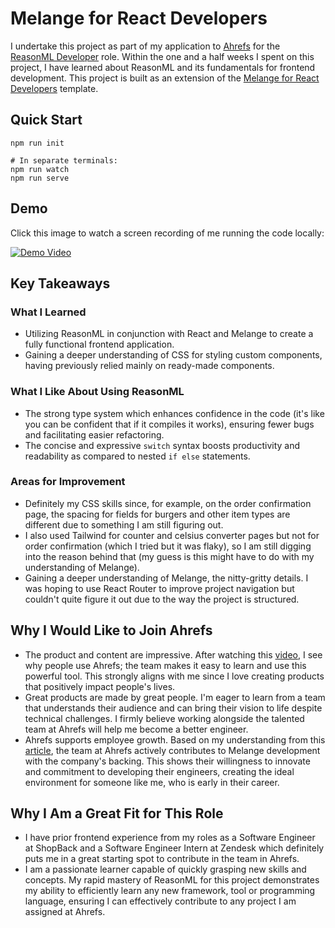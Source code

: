 # Melange for React Developers

I undertake this project as part of my application to [Ahrefs](https://ahrefs.com/) for the [ReasonML Developer](https://ahrefs.com/jobs/reasonml-developer) role. Within the one and a half weeks I spent on this project, I have learned about ReasonML and its fundamentals for frontend development. This project is built as an extension of the [Melange for React Developers](https://github.com/melange-re/melange-for-react-devs) template.

## Quick Start

```shell
npm run init

# In separate terminals:
npm run watch
npm run serve
```

## Demo

Click this image to watch a screen recording of me running the code locally:

[![Demo Video](https://img.youtube.com/vi/T0D9Vjrxxxk/maxresdefault.jpg)](https://www.youtube.com/watch?v=T0D9Vjrxxxk)

## Key Takeaways

### What I Learned

- Utilizing ReasonML in conjunction with React and Melange to create a fully functional frontend application.
- Gaining a deeper understanding of CSS for styling custom components, having previously relied mainly on ready-made components.

### What I Like About Using ReasonML

- The strong type system which enhances confidence in the code (it's like you can be confident that if it compiles it works), ensuring fewer bugs and facilitating easier refactoring.
- The concise and expressive `switch` syntax boosts productivity and readability as compared to nested `if else` statements.

### Areas for Improvement

- Definitely my CSS skills since, for example, on the order confirmation page, the spacing for fields for burgers and other item types are different due to something I am still figuring out.
- I also used Tailwind for counter and celsius converter pages but not for order confirmation (which I tried but it was flaky), so I am still digging into the reason behind that (my guess is this might have to do with my understanding of Melange).
- Gaining a deeper understanding of Melange, the nitty-gritty details. I was hoping to use React Router to improve project navigation but couldn't quite figure it out due to the way the project is structured.

## Why I Would Like to Join Ahrefs

- The product and content are impressive. After watching this [video](https://www.youtube.com/watch?v=x5hH_lt8Guw&t=1580s&ab_channel=Ahrefs), I see why people use Ahrefs; the team makes it easy to learn and use this powerful tool. This strongly aligns with me since I love creating products that positively impact people's lives.
- Great products are made by great people. I'm eager to learn from a team that understands their audience and can bring their vision to life despite technical challenges. I firmly believe working alongside the talented team at Ahrefs will help me become a better engineer.
- Ahrefs supports employee growth. Based on my understanding from this [article](https://tech.ahrefs.com/ahrefs-is-now-built-with-melange-b14f5ec56df4), the team at Ahrefs actively contributes to Melange development with the company's backing. This shows their willingness to innovate and commitment to developing their engineers, creating the ideal environment for someone like me, who is early in their career.

## Why I Am a Great Fit for This Role

- I have prior frontend experience from my roles as a Software Engineer at ShopBack and a Software Engineer Intern at Zendesk which definitely puts me in a great starting spot to contribute in the team in Ahrefs.
- I am a passionate learner capable of quickly grasping new skills and concepts. My rapid mastery of ReasonML for this project demonstrates my ability to efficiently learn any new framework, tool or programming language, ensuring I can effectively contribute to any project I am assigned at Ahrefs.
